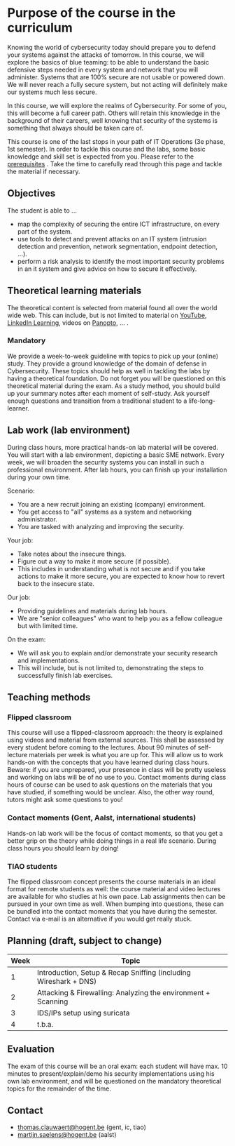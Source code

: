 # Purpose of the course in the curriculum

Knowing the world of cybersecurity today should prepare you to defend your systems against the attacks of tomorrow. In this course, we will explore the basics of blue teaming: to be able to understand the basic defensive steps needed in every system and network that you will administer. Systems that are 100% secure are not usable or powered down. We will never reach a fully secure system, but not acting will definitely make our systems much less secure.

In this course, we will explore the realms of Cybersecurity. For some of you, this will become a full career path. Others will retain this knowledge in the background of their careers, well knowing that security of the systems is something that always should be taken care of.

This course is one of the last stops in your path of IT Operations (3e phase, 1st semester). In order to tackle this course and the labs, some basic knowledge and skill set is expected from you. Please refer to the [prerequisites](./prerequisites.md) . Take the time to carefully read through this page and tackle the material if necessary.

## Objectives

The student is able to ...

-   map the complexity of securing the entire ICT infrastructure, on every part of the system.
-   use tools to detect and prevent attacks on an IT system (intrusion detection and prevention, network segmentation, endpoint detection, ...).
-   perform a risk analysis to identify the most important security problems in an it system and give advice on how to secure it effectively.

## Theoretical learning materials

The theoretical content is selected from material found all over the world wide web. This can include, but is not limited to material on [YouTube](https://www.youtube.com/), [LinkedIn Learning](https://www.linkedin.com/learning/), videos on [Panopto](https://hogent.cloud.panopto.eu), ... .

### Mandatory

We provide a week-to-week guideline with topics to pick up your (online) study. They provide a ground knowledge of the domain of defense in Cybersecurity. These topics should help as well in tackling the labs by having a theoretical foundation. Do not forget you will be questioned on this theoretical material during the exam. As a study method, you should build up your summary notes after each moment of self-study. Ask yourself enough questions and transition from a traditional student to a life-long-learner.

## Lab work (lab environment)

During class hours, more practical hands-on lab material will be covered. You will start with a lab environment, depicting a basic SME network. Every week, we will broaden the security systems you can install in such a professional environment. After lab hours, you can finish up your installation during your own time.

Scenario:

-   You are a new recruit joining an existing (company) environment.
-   You get access to "all" systems as a system and networking administrator.
-   You are tasked with analyzing and improving the security.

Your job:

-   Take notes about the insecure things.
-   Figure out a way to make it more secure (if possible).
-   This includes in understanding what is not secure and if you take actions to make it more secure, you are expected to know how to revert back to the insecure state.

Our job:

-   Providing guidelines and materials during lab hours.
-   We are "senior colleagues" who want to help you as a fellow colleague but with limited time.

On the exam:

-   We will ask you to explain and/or demonstrate your security research and implementations.
-   This will include, but is not limited to, demonstrating the steps to successfully finish lab exercises.

## Teaching methods

### Flipped classroom

This course will use a flipped-classroom approach: the theory is explained using videos and material from external sources. This shall be assessed by every student before coming to the lectures. About 90 minutes of self-lecture materials per week is what you are up for. This will allow us to work hands-on with the concepts that you have learned during class hours. Beware: if you are unprepared, your presence in class will be pretty useless and working on labs will be of no use to you. Contact moments during class hours of course can be used to ask questions on the materials that you have studied, if something would be unclear. Also, the other way round, tutors might ask some questions to you!

### Contact moments (Gent, Aalst, international students)

Hands-on lab work will be the focus of contact moments, so that you get a better grip on the theory while doing things in a real life scenario. During class hours you should learn by doing!

### TIAO students

The flipped classroom concept presents the course materials in an ideal format for remote students as well: the course material and video lectures are available for who studies at his own pace. Lab assignments then can be pursued in your own time as well. When bumping into questions, these can be bundled into the contact moments that you have during the semester. Contact via e-mail is an alternative if you would get really stuck.

## Planning (draft, subject to change)

| Week | Topic                                                            |
| ---- | ---------------------------------------------------------------- |
| 1    | Introduction, Setup & Recap Sniffing (including Wireshark + DNS) |
| 2    | Attacking & Firewalling: Analyzing the environment + Scanning    |
| 3    | IDS/IPs setup using suricata                                     |
| 4    | t.b.a.                                                           |

## Evaluation

The exam of this course will be an oral exam: each student will have max. 10 minutes to present/explain/demo his security implementations using his own lab environment, and will be questioned on the mandatory theoretical topics for the remainder of the time.

## Contact

-   thomas.clauwaert@hogent.be (gent, ic, tiao)
-   martijn.saelens@hogent.be (aalst)
